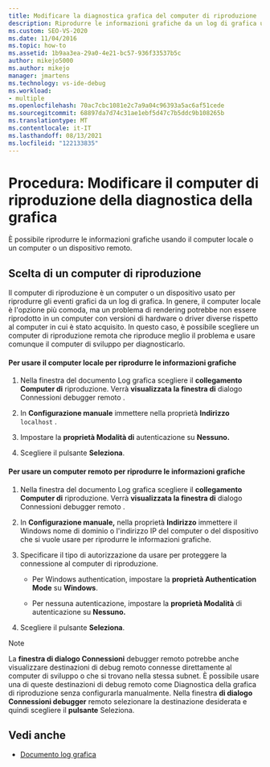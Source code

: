 ```yaml
---
title: Modificare la diagnostica grafica del computer di riproduzione
description: Riprodurre le informazioni grafiche da un log di grafica usando il computer locale o usando un computer remoto o un dispositivo che riproduce meglio il problema.
ms.custom: SEO-VS-2020
ms.date: 11/04/2016
ms.topic: how-to
ms.assetid: 1b9aa3ea-29a0-4e21-bc57-936f33537b5c
author: mikejo5000
ms.author: mikejo
manager: jmartens
ms.technology: vs-ide-debug
ms.workload:
- multiple
ms.openlocfilehash: 70ac7cbc1081e2c7a9a04c96393a5ac6af51cede
ms.sourcegitcommit: 68897da7d74c31ae1ebf5d47c7b5ddc9b108265b
ms.translationtype: MT
ms.contentlocale: it-IT
ms.lasthandoff: 08/13/2021
ms.locfileid: "122133835"
---
```

# <a name="how-to-change-the-graphics-diagnostics-playback-machine"></a>Procedura: Modificare il computer di riproduzione della diagnostica della grafica
È possibile riprodurre le informazioni grafiche usando il computer locale o un computer o un dispositivo remoto.

## <a name="choosing-a-playback-machine"></a>Scelta di un computer di riproduzione
 Il computer di riproduzione è un computer o un dispositivo usato per riprodurre gli eventi grafici da un log di grafica. In genere, il computer locale è l'opzione più comoda, ma un problema di rendering potrebbe non essere riprodotto in un computer con versioni di hardware o driver diverse rispetto al computer in cui è stato acquisito. In questo caso, è possibile scegliere un computer di riproduzione remota che riproduce meglio il problema e usare comunque il computer di sviluppo per diagnosticarlo.

#### <a name="to-use-the-local-machine-to-play-back-graphics-information"></a>Per usare il computer locale per riprodurre le informazioni grafiche

1. Nella finestra del documento Log grafica scegliere il **collegamento Computer di** riproduzione. Verrà **visualizzata la finestra di** dialogo Connessioni debugger remoto .

2. In **Configurazione manuale** immettere nella proprietà **Indirizzo** `localhost` .

3. Impostare la **proprietà Modalità di** autenticazione su **Nessuno.**

4. Scegliere il pulsante **Seleziona**.

#### <a name="to-use-a-remote-machine-to-play-back-graphics-information"></a>Per usare un computer remoto per riprodurre le informazioni grafiche

1. Nella finestra del documento Log grafica scegliere il **collegamento Computer di** riproduzione. Verrà **visualizzata la finestra di** dialogo Connessioni debugger remoto .

2. In **Configurazione manuale,** nella proprietà **Indirizzo** immettere il Windows nome di dominio o l'indirizzo IP del computer o del dispositivo che si vuole usare per riprodurre le informazioni grafiche.

3. Specificare il tipo di autorizzazione da usare per proteggere la connessione al computer di riproduzione.

    - Per Windows authentication, impostare la **proprietà Authentication Mode** su **Windows**.

    - Per nessuna autenticazione, impostare la **proprietà Modalità** di autenticazione su **Nessuno.**

4. Scegliere il pulsante **Seleziona**.

> [!NOTE]
> La **finestra di dialogo Connessioni** debugger remoto potrebbe anche visualizzare destinazioni di debug remoto connesse direttamente al computer di sviluppo o che si trovano nella stessa subnet. È possibile usare una di queste destinazioni di debug remoto come Diagnostica della grafica di riproduzione senza configurarla manualmente. Nella finestra **di dialogo Connessioni debugger** remoto selezionare la destinazione desiderata e quindi scegliere il **pulsante** Seleziona.

## <a name="see-also"></a>Vedi anche
- [Documento log grafica](graphics-log-document.md)